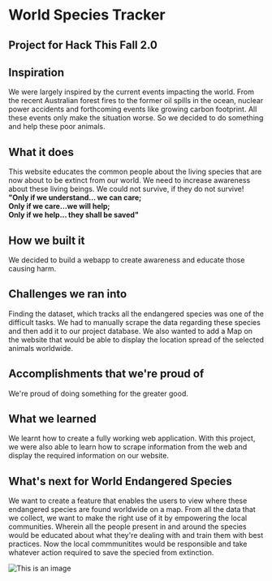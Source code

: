 # World Species Tracker
## Project for Hack This Fall 2.0

## Inspiration
We were largely inspired by the current events impacting the world. From the recent Australian forest fires to the former oil spills in the ocean, nuclear power accidents and forthcoming events like growing carbon footprint. All these events only make the situation worse. So we decided to do something and help these poor animals.

## What it does
This website educates the common people about the living species that are now about to be extinct from our world. We need to increase awareness about these living beings. We could not survive, if they do not survive!  
**"Only if we understand… we can care;  
Only if we care…we will help;  
Only if we help… they shall be saved"**

## How we built it
We decided to build a webapp to create awareness and educate those causing harm. 

## Challenges we ran into
Finding the dataset, which tracks all the endangered species was one of the difficult tasks. We had to manually scrape the data regarding these species and then add it to our project database. We also wanted to add a Map on the website that would be able to display the location spread of the selected animals worldwide.

## Accomplishments that we're proud of
We're proud of doing something for the greater good.

## What we learned
We learnt how to create a fully working web application. With this project, we were also able to learn how to scrape information from the web and display the required information on our website.

## What's next for World Endangered Species
We want to create a feature that enables the users to view where these endangered species are found worldwide on a map. 
From all the data that we collect, we want to make the right use of it by empowering the local communities. Wherein all the people present in and around the species would be educated about what they're dealing with and train them with best practices.
Now the local commmunitites would be responsible and take whatever action required to save the specied from extinction.

![This is an image](https://www.iberdrola.com/wcorp/gc/prod/en_US/comunicacion/especies_extintas_3_res/cuidar_animales_ENG.jpg)
